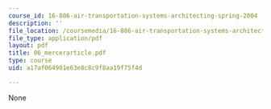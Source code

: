 ```yaml
---
course_id: 16-886-air-transportation-systems-architecting-spring-2004
description: ''
file_location: /coursemedia/16-886-air-transportation-systems-architecting-spring-2004/a17af064901e63e8c8c9f8aa19f75f4d_06_mercerarticle.pdf
file_type: application/pdf
layout: pdf
title: 06_mercerarticle.pdf
type: course
uid: a17af064901e63e8c8c9f8aa19f75f4d

---
```

None